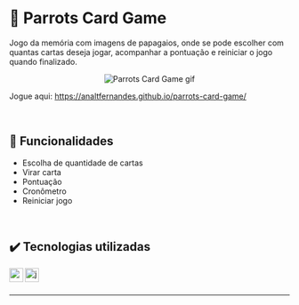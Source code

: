 # :parrot: Parrots Card Game

Jogo da memória com imagens de papagaios, onde se pode escolher com quantas cartas deseja jogar, acompanhar a pontuação e reiniciar o jogo quando finalizado.

<div align=center>
  
  ![Parrots Card Game gif](https://user-images.githubusercontent.com/97851922/185693281-1a4fd9f0-9c7c-45fd-a113-752d556452b4.gif)
  
</div>

Jogue aqui: <a target="_blank" href="https://analtfernandes.github.io/parrots-card-game/"> https://analtfernandes.github.io/parrots-card-game/ </a>

<br />

## :hammer: Funcionalidades
- Escolha de quantidade de cartas
- Virar carta
- Pontuação
- Cronômetro
- Reiniciar jogo

<br />

## :heavy_check_mark: Tecnologias utilizadas
<img align="left" alt="css" height="25px" src="https://img.shields.io/badge/-CSS-blue?logo=css3&logoColor=white" />
<img align="left" alt="javascript" height="25px" src="https://img.shields.io/badge/-JavaScript-yellow?logo=javascript&logoColor=white" />

<br />
<br />

---

